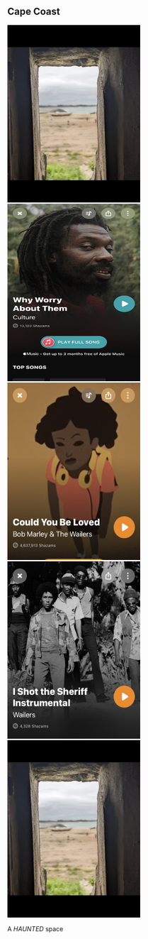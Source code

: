 ---
---

## Cape Coast
<img src="/assets/img/door1.PNG" alt="" style="height: 400px; width:300px;"/>
<img src="/assets/img/cape1.jpg" alt="" style="height: 400px; width:300px;"/>
<img src="/assets/img/cape2.jpg" alt="" style="height: 400px; width:300px;"/>
<img src="/assets/img/cape3.jpg" alt="" style="height: 400px; width:300px;"/>
<img src="/assets/img/door2.PNG" alt="" style="height: 400px; width:300px;"/>

A _HAUNTED_ space
